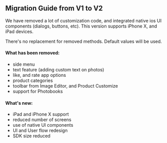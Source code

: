 
## Migration Guide from V1 to V2

We have removed a lot of customization code, and integrated native ios UI components (dialogs, buttons, etc). This version supports iPhone X, and iPad devices.

There's no replacement for removed methods. Default values will be used.

#### What has been removed:
- side menu
- text feature (adding custom text on photos)
- like, and rate app options
- product categories
- toolbar from Image Editor, and Product Customize
- support for Photobooks

#### What's new:
- iPad and iPhone X support
- reduced number of screens
- use of native UI components
- UI and User flow redesign
- SDK size reduced
